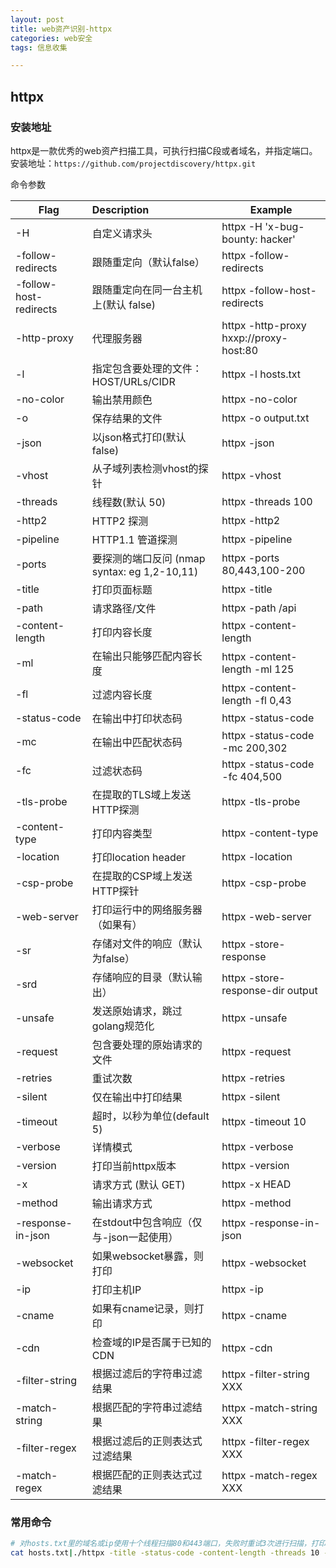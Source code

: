 ```yaml
---
layout: post
title: web资产识别-httpx
categories: web安全
tags: 信息收集

---
```


## httpx

### 安装地址

httpx是一款优秀的web资产扫描工具，可执行扫描C段或者域名，并指定端口。安装地址：`https://github.com/projectdiscovery/httpx.git`

命令参数

| Flag                   | Description                                  | Example                                |
| ---------------------- | :------------------------------------------- | -------------------------------------- |
| -H                     | 自定义请求头                                 | httpx -H 'x-bug-bounty: hacker'        |
| -follow-redirects      | 跟随重定向（默认false）                      | httpx -follow-redirects                |
| -follow-host-redirects | 跟随重定向在同一台主机上(默认 false)         | httpx -follow-host-redirects           |
| -http-proxy            | 代理服务器                                   | httpx -http-proxy hxxp://proxy-host:80 |
| -l                     | 指定包含要处理的文件：HOST/URLs/CIDR         | httpx -l hosts.txt                     |
| -no-color              | 输出禁用颜色                                 | httpx -no-color                        |
| -o                     | 保存结果的文件                               | httpx -o output.txt                    |
| -json                  | 以json格式打印(默认 false)                   | httpx -json                            |
| -vhost                 | 从子域列表检测vhost的探针                    | httpx -vhost                           |
| -threads               | 线程数(默认 50)                              | httpx -threads 100                     |
| -http2                 | HTTP2 探测                                   | httpx -http2                           |
| -pipeline              | HTTP1.1 管道探测                             | httpx -pipeline                        |
| -ports                 | 要探测的端口反问 (nmap syntax: eg 1,2-10,11) | httpx -ports 80,443,100-200            |
| -title                 | 打印页面标题                                 | httpx -title                           |
| -path                  | 请求路径/文件                                | httpx -path /api                       |
| -content-length        | 打印内容长度                                 | httpx -content-length                  |
| -ml                    | 在输出只能够匹配内容长度                     | httpx -content-length -ml 125          |
| -fl                    | 过滤内容长度                                 | httpx -content-length -fl 0,43         |
| -status-code           | 在输出中打印状态码                           | httpx -status-code                     |
| -mc                    | 在输出中匹配状态码                           | httpx -status-code -mc 200,302         |
| -fc                    | 过滤状态码                                   | httpx -status-code -fc 404,500         |
| -tls-probe             | 在提取的TLS域上发送HTTP探测                  | httpx -tls-probe                       |
| -content-type          | 打印内容类型                                 | httpx -content-type                    |
| -location              | 打印location header                          | httpx -location                        |
| -csp-probe             | 在提取的CSP域上发送HTTP探针                  | httpx -csp-probe                       |
| -web-server            | 打印运行中的网络服务器（如果有）             | httpx -web-server                      |
| -sr                    | 存储对文件的响应（默认为false）              | httpx -store-response                  |
| -srd                   | 存储响应的目录（默认输出）                   | httpx -store-response-dir output       |
| -unsafe                | 发送原始请求，跳过golang规范化               | httpx -unsafe                          |
| -request               | 包含要处理的原始请求的文件                   | httpx -request                         |
| -retries               | 重试次数                                     | httpx -retries                         |
| -silent                | 仅在输出中打印结果                           | httpx -silent                          |
| -timeout               | 超时，以秒为单位(default 5)                  | httpx -timeout 10                      |
| -verbose               | 详情模式                                     | httpx -verbose                         |
| -version               | 打印当前httpx版本                            | httpx -version                         |
| -x                     | 请求方式 (默认 GET)                          | httpx -x HEAD                          |
| -method                | 输出请求方式                                 | httpx -method                          |
| -response-in-json      | 在stdout中包含响应（仅与-json一起使用）      | httpx -response-in-json                |
| -websocket             | 如果websocket暴露，则打印                    | httpx -websocket                       |
| -ip                    | 打印主机IP                                   | httpx -ip                              |
| -cname                 | 如果有cname记录，则打印                      | httpx -cname                           |
| -cdn                   | 检查域的IP是否属于已知的CDN                  | httpx -cdn                             |
| -filter-string         | 根据过滤后的字符串过滤结果                   | httpx -filter-string XXX               |
| -match-string          | 根据匹配的字符串过滤结果                     | httpx -match-string XXX                |
| -filter-regex          | 根据过滤后的正则表达式过滤结果               | httpx -filter-regex XXX                |
| -match-regex           | 根据匹配的正则表达式过滤结果                 | httpx -match-regex XXX                 |

### 常用命令

```bash
# 对hosts.txt里的域名或ip使用十个线程扫描80和443端口，失败时重试3次进行扫描，打印标题、状态码
cat hosts.txt|./httpx -title -status-code -content-length -threads 10 --timeout=20 -ports 80,443 -follow-redirects -retries 2 -http-proxy http://127.0.0.1:8080 -o result.txt -H 'User-Agent: Mozilla/5.0 (Windows NT 10.0; Win64; x64; rv:90.0) Gecko/20100101 Firefox/90.0'
```

